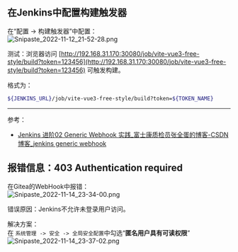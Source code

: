 <a name="csDJg"></a>
## 在Jenkins中配置构建触发器
在“配置 -> 构建触发器”中配置：<br />![Snipaste_2022-11-12_21-52-28.png](https://cdn.nlark.com/yuque/0/2022/png/2213540/1668261225659-020a3f34-b48a-412b-a977-88c7a3616b65.png#averageHue=%23f6f6f5&clientId=uc6fa9fa9-8f5a-4&from=drop&id=u0dd53ba7&originHeight=549&originWidth=1338&originalType=binary&ratio=1&rotation=0&showTitle=false&size=19429&status=done&style=none&taskId=u5d231e99-7209-48ac-b9b5-66d8f6454f6&title=)

测试：浏览器访问 [http://192.168.31.170:30080/job/vite-vue3-free-style/build?token=123456](http://192.168.31.170:30080/job/vite-vue3-free-style/build?token=123456) 可触发构建。

格式为：
```bash
${JENKINS_URL}/job/vite-vue3-free-style/build?token=${TOKEN_NAME} 
```


---

参考：

- [Jenkins 进阶02 Generic Webhook 实践_富士康质检员张全蛋的博客-CSDN博客_jenkins generic webhook](https://blog.csdn.net/qq_34556414/article/details/119765166)

<a name="Zy7nY"></a>
## 报错信息：403 Authentication required
在Gitea的WebHook中报错：<br />![Snipaste_2022-11-14_23-34-00.png](https://cdn.nlark.com/yuque/0/2022/png/2213540/1668440099617-aa94cab4-c92e-47d2-bb8e-6df66cbf4f59.png#averageHue=%23f3f3f2&clientId=ucaf5b252-452b-4&from=drop&id=u9d447e8d&originHeight=650&originWidth=1153&originalType=binary&ratio=1&rotation=0&showTitle=false&size=16138&status=done&style=none&taskId=ue8da1b97-4826-47ca-b94a-bc3a7ca3515&title=)

错误原因：Jenkins不允许未登录用户访问。

解决方案：<br />在 `系统管理 -> 安全 -> 全局安全配置`中勾选“**匿名用户具有可读权限**”<br />![Snipaste_2022-11-14_23-37-02.png](https://cdn.nlark.com/yuque/0/2022/png/2213540/1668440260863-652b1d4a-5aeb-4729-ad3a-55097d10dca2.png#averageHue=%23fdfdfd&clientId=ucaf5b252-452b-4&from=drop&id=ua766aa20&originHeight=518&originWidth=1357&originalType=binary&ratio=1&rotation=0&showTitle=false&size=7207&status=done&style=none&taskId=u647005a2-31d3-4d82-807d-dc6227ab8ff&title=)


